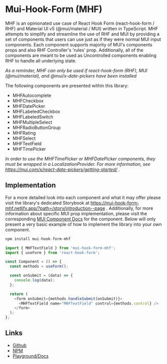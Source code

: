 # Mui-Hook-Form (MHF)

MHF is an opinionated use case of React Hook Form (react-hook-form / RHF) and Material UI v5 (@mui/material / MUI) written in TypeScript.
MHF attempts to simplify and streamline the use of RHF and MUI by providing a set of components that users can use just as if they were normal MUI input components.
Each component supports majority of MUI's components props and also RHF Controller's 'rules' prop.
Additionally, all of the components are meant to be used as Uncontrolled components enabling RHF to handle all underlying state.

_As a reminder, MHF can only be used if react-hook-form (RHF), MUI (@mui/material), and @mui/x-date-pickers have been installed_

The following components are presented within this library:

- MHFAutocomplete
- MHFCheckbox
- MHFDatePicker
- MHFLabeledCheckbox
- MHFLabeledSwitch
- MHFMultipleSelect
- MHFRadioButtonGroup
- MHFRating
- MHFSelect
- MHFTextField
- MHFTimePicker

_In order to use the MHFTimePicker or MHFDatePicker components, they must be wrapped in a LocalizationProvider. For more information, see https://mui.com/x/react-date-pickers/getting-started/ ._

## Implementation

For a more detailed look into each component and what it may offer please visit the library's
dedicated Storybook at
https://mui-hook-form-mhf.netlify.app/?path=/story/introduction--page . Additionally,
for more information about specific MUI prop implementation, please visit the corresponding [MUI Component Docs](https://mui.com/material-ui/getting-started/installation/) for the component. Below will only present a very basic example of how to implement the library into your own component.

```js
npm install mui-hook-form-mhf
```

```ts
import { MHFTextField } from 'mui-hook-form-mhf';
import { useForm } from 'react-hook-form';

const Component = () => {
  const methods = useForm();

  const onSubmit = (data) => {
    console.log(data);
  };

  return (
    <form onSubmit={methods.handleSubmit(onSubmit)}>
      <MHFTextField name="MHFTextField" control={methods.control} />
    </form>
  );
};
```

## Links

- [Github](https://github.com/teandresmith/mui-hook-form-mhf)
- [NPM](https://www.npmjs.com/package/mui-hook-form-mhf)
- [Playground/Docs](https://mui-hook-form-mhf.netlify.app/?path=/story/introduction--page)
